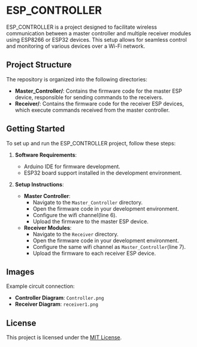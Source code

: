# ESP_CONTROLLER

ESP_CONTROLLER is a project designed to facilitate wireless communication between a master controller and multiple receiver modules using ESP8266 or ESP32 devices. This setup allows for seamless control and monitoring of various devices over a Wi-Fi network.

## Project Structure

The repository is organized into the following directories:

- **Master_Controller/**: Contains the firmware code for the master ESP device, responsible for sending commands to the receivers.
- **Receiver/**: Contains the firmware code for the receiver ESP devices, which execute commands received from the master controller.

## Getting Started

To set up and run the ESP_CONTROLLER project, follow these steps:

1. **Software Requirements**:
   - Arduino IDE for firmware development.
   - ESP32 board support installed in the development environment.

2. **Setup Instructions**:
   - **Master Controller**:
     - Navigate to the `Master_Controller` directory.
     - Open the firmware code in your development environment.
     - Configure the wifi channel(line 6).
     - Upload the firmware to the master ESP device.
   - **Receiver Modules**:
     - Navigate to the `Receiver` directory.
     - Open the firmware code in your development environment.
     - Configure the same wifi channel as `Master_Controller`(line 7).
     - Upload the firmware to each receiver ESP device.

## Images

Example circuit connection:

- **Controller Diagram**: `Controller.png`
- **Receiver Diagram**: `receiver1.png`

## License

This project is licensed under the [MIT License](LICENSE).

